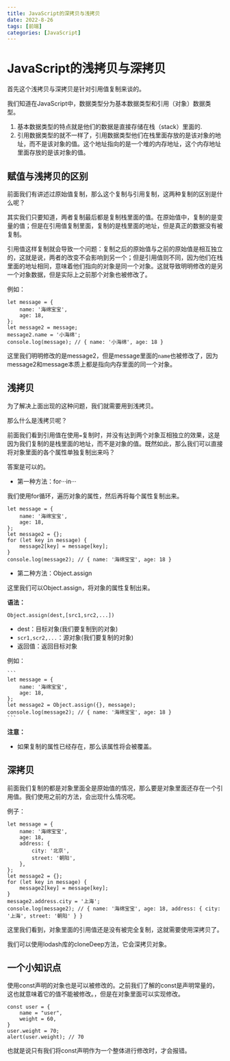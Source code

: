 ```yaml
---
title: JavaScript的深拷贝与浅拷贝
date: 2022-8-26
tags: [前端]
categories: [JavaScript]
---
```

# JavaScript的浅拷贝与深拷贝

首先这个浅拷贝与深拷贝是针对引用值复制来谈的。

我们知道在JavaScript中，数据类型分为基本数据类型和引用（对象）数据类型。

1. 基本数据类型的特点就是他们的数据是直接存储在栈（stack）里面的.
2. 引用数据类型的就不一样了，引用数据类型他们在栈里面存放的是该对象的地址，而不是该对象的值。这个地址指向的是一个堆的内存地址，这个内存地址里面存放的是该对象的值。

## 赋值与浅拷贝的区别

前面我们有讲述过原始值复制，那么这个复制与引用复制，这两种复制的区别是什么呢？

其实我们只要知道，两者复制最后都是复制栈里面的值。在原始值中，复制的是变量的值；但是在引用值复制里面，复制的是栈里面的地址，但是真正的数据没有被复制。

引用值这样复制就会导致一个问题：复制之后的原始值与之前的原始值是相互独立的，这就是说，两者的改变不会影响到另一个；但是引用值则不同，因为他们在栈里面的地址相同，意味着他们指向的对象是同一个对象。这就导致明明修改的是另一个对象数据，但是实际上之前那个对象也被修改了。

例如：

    let message = {
        name: '海绵宝宝',
        age: 18,
    };
    let message2 = message;
    message2.name = '小海绵';
    console.log(message); // { name: '小海绵', age: 18 }

这里我们明明修改的是message2，但是message里面的`name`也被修改了，因为message2和message本质上都是指向内存里面的同一个对象。

## 浅拷贝

为了解决上面出现的这种问题，我们就需要用到浅拷贝。

那么什么是浅拷贝呢？

前面我们看到引用值在使用`=`复制时，并没有达到两个对象互相独立的效果，这是因为我们复制的是栈里面的地址，而不是对象的值。既然如此，那么我们可以直接将对象里面的各个属性单独复制出来吗？

答案是可以的。

- 第一种方法：for···in···
  
我们使用for循环，遍历对象的属性，然后再将每个属性复制出来。

    let message = {
        name: '海绵宝宝',
        age: 18,
    };
    let message2 = {};
    for (let key in message) {
        message2[key] = message[key];
    }
    console.log(message2); // { name: '海绵宝宝', age: 18 }

- 第二种方法：Object.assign

这里我们可以Object.assign，将对象的属性复制出来。

**语法：**

    Object.assign(dest,[src1,src2,...])

- dest：目标对象(我们要复制到的对象)
- `scr1,scr2,...`：源对象(我们要复制的对象)
- 返回值：返回目标对象

例如：

    ```
    let message = {
        name: '海绵宝宝',
        age: 18,
    };
    let message2 = Object.assign({}, message);
    console.log(message2); // { name: '海绵宝宝', age: 18 }
    ```

**注意：**

- 如果复制的属性已经存在，那么该属性将会被覆盖。

## 深拷贝

前面我们复制的都是对象里面全是原始值的情况，那么要是对象里面还存在一个引用值。我们使用之前的方法，会出现什么情况呢。

例子：

    let message = {
        name: '海绵宝宝',
        age: 18,
        address: {
            city: '北京',
            street: '朝阳',
        },
    };
    let message2 = {};
    for (let key in message) {
        message2[key] = message[key];
    }
    message2.address.city = '上海';
    console.log(message2); // { name: '海绵宝宝', age: 18, address: { city: '上海', street: '朝阳' } }

这里我们看到，对象里面的引用值还是没有被完全复制，这就需要使用深拷贝了。

我们可以使用lodash库的cloneDeep方法，它会深拷贝对象。

## 一个小知识点

使用const声明的对象也是可以被修改的。之前我们了解的const是声明常量的，这也就意味着它的值不能被修改。，但是在对象里面可以实现修改。

    const user = {
        name = "user",
        weight = 60,
    }
    user.weight = 70;
    alert(user.weight); // 70

也就是说只有我们将const声明作为一个整体进行修改时，才会报错。